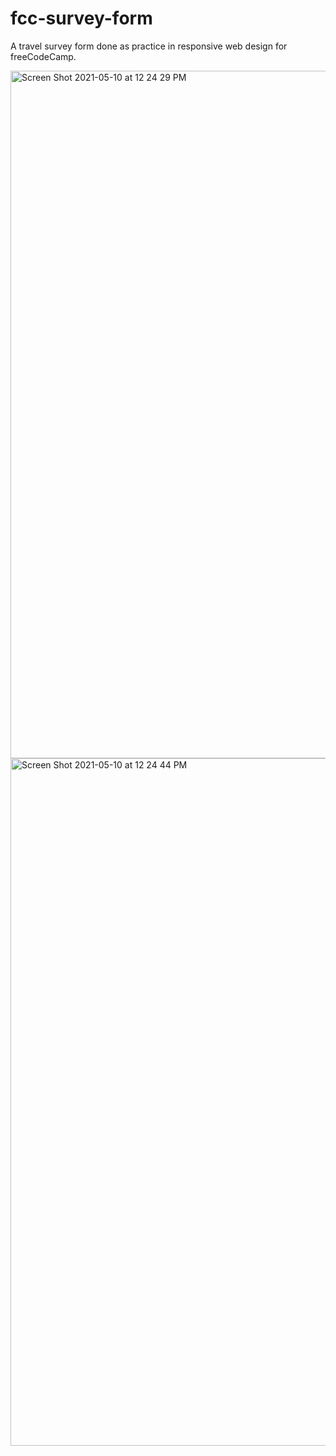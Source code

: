# fcc-survey-form

A travel survey form done as practice in responsive web design for freeCodeCamp.

<img width="1100" alt="Screen Shot 2021-05-10 at 12 24 29 PM" src="https://user-images.githubusercontent.com/73324816/117713607-bbd78900-b18a-11eb-8c5a-1446c7b75eb6.png">
<img width="1100" alt="Screen Shot 2021-05-10 at 12 24 44 PM" src="https://user-images.githubusercontent.com/73324816/117713650-c6921e00-b18a-11eb-8ea6-5afe43bc080c.png">
